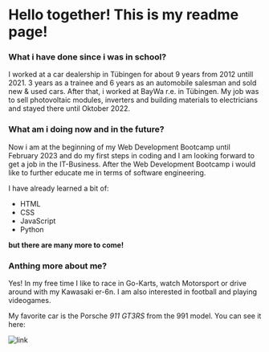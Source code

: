 # Hello together! This is my readme page!

### What i have done since i was in school?
I worked at a car dealership in Tübingen for about 9 years from 2012 untill 2021. 3 years as a trainee and 6 years as an automobile salesman and sold new & used cars.
After that, i worked at BayWa r.e. in Tübingen. My job was to sell photovoltaic modules, inverters and building materials to electricians and stayed there until Oktober 2022.

### What am i doing now and in the future?
Now i am at the beginning of my Web Development Bootcamp until February 2023 and do my first steps in coding and I am looking forward to get a job in the IT-Business. After the Web Development Bootcamp i would like to further educate me in terms of software engineering.

I have already learned a bit of:
- HTML
- CSS
- JavaScript
- Python

**but there are many more to come!**

### Anthing more about me?
Yes! In my free time I like to race in Go-Karts, watch Motorsport or drive around with my Kawasaki er-6n.
I am also interested in football and playing videogames. 

My favorite car is the Porsche _911 GT3RS_ from the 991 model. You can see it here:

![link](https://dc.kyosho.com/media/catalog/product/cache/565e2e66b92886db835602310db16cb8/1/5/155066222_1.jpg)



